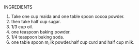 INGREDIENTS


1. Take one cup maida and one table spoon cocoa powder.
2. then take half cup sugar.
3. 1/3 cup oil.
4. one teaspoon baking powder.
5. 1/4 teaspoon baking soda. 
6. one table spoon m,ilk powder.half cup curd and half cup milk.